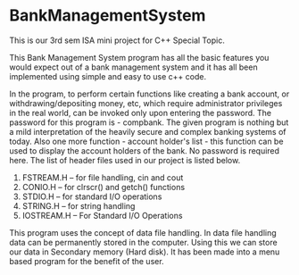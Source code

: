 # BankManagementSystem
This is our 3rd sem ISA mini project for C++ Special Topic.

This Bank Management System program has all the basic features you would expect out of a bank management system and it has all been implemented using simple and easy to use c++ code.


In the program, to perform certain functions like creating a bank account, or withdrawing/depositing money, etc, which require administrator privileges in the real world, can be invoked only upon entering the password.
The password for this program is - compbank.
The given program is nothing but a mild interpretation of the heavily secure and complex banking systems of today.
Also one more function - account holder's list - this function can be used to display the account holders of the bank. No password is required here.
The list of header files used in our project is listed below.

1.	FSTREAM.H – for file handling, cin and cout
2.	CONIO.H – for clrscr() and getch() functions
3.	 STDIO.H – for standard I/O operations
4.	 STRING.H – for string handling 
5.	 IOSTREAM.H – For Standard I/O Operations

This program uses the concept of data file handling. In data file handling  data can be permanently stored in the computer. Using this we can store our data in Secondary memory (Hard disk). It has been made into a menu based program for the benefit of the user.
